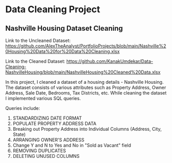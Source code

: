 # Data Cleaning Project
## Nashville Housing Dataset Cleaning

Link to the Uncleaned Dataset: https://github.com/AlexTheAnalyst/PortfolioProjects/blob/main/Nashville%20Housing%20Data%20for%20Data%20Cleaning.xlsx

Link to the Cleaned Dataset: https://github.com/KanakUmdekar/Data-Cleaning-NashvilleHousing/blob/main/NashvilleHousing%20Cleaned%20Data.xlsx

In this project, I cleaned a dataset of a housing details - Nashville Housing. The dataset consists of various attributes such as Property Address, Owner Address, Sale Date, Bedrooms, Tax Districts, etc. While cleaning the dataset I implemented various SQL queries.

Queries include:

1. STANDARDIZING DATE FORMAT
2. POPULATE PROPERTY ADDRESS DATA
3. Breaking out Property Address into Individual Columns (Address, City, State)
4. ARRANGING OWNER'S ADDRESS
5. Change Y and N to Yes and No in "Sold as Vacant" field
6. REMOVING DUPLICATES
7. DELETING UNUSED COLUMNS
